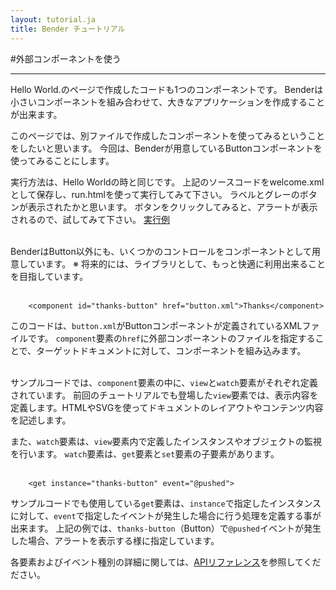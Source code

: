 ```yaml
---
layout: tutorial.ja
title: Bender チュートリアル
---
```

#外部コンポーネントを使う

-----

Hello World.のページで作成したコードも1つのコンポーネントです。
Benderは小さいコンポーネントを組み合わせて、大きなアプリケーションを作成することが出来ます。

このページでは、別ファイルで作成したコンポーネントを使ってみるということをしたいと思います。
今回は、Benderが用意しているButtonコンポーネントを使ってみることにします。


<blockquote class="code">
</blockquote>
<script src="../../flexo.js">
</script>
<script>
flexo.ez_xhr("welcome.xml", { responseType: "text" }, function (req) {
  document.querySelector("blockquote").appendChild(flexo.$pre(req.response));
});
</script>


実行方法は、Hello Worldの時と同じです。
上記のソースコードをwelcome.xmlとして保存し、run.htmlを使って実行してみて下さい。
ラベルとグレーのボタンが表示されたかと思います。
ボタンをクリックしてみると、アラートが表示されるので、試してみて下さい。
[実行例](../../run.html?href=docs/tutorial/welcome.xml)
<br>
<br>

BenderはButton以外にも、いくつかのコントロールをコンポーネントとして用意しています。
※ 将来的には、ライブラリとして、もっと快適に利用出来ることを目指しています。
<br>
<br>

		<component id="thanks-button" href="button.xml">Thanks</component>

このコードは、<code>button.xml</code>がButtonコンポーネントが定義されているXMLファイルです。
<code>component</code>要素の<code>href</code>に外部コンポーネントのファイルを指定することで、ターゲットドキュメントに対して、コンポーネントを組み込みます。
<br>
<br>

サンプルコードでは、<code>component</code>要素の中に、<code>view</code>と<code>watch</code>要素がそれぞれ定義されています。
前回のチュートリアルでも登場した<code>view</code>要素では、表示内容を定義します。HTMLやSVGを使ってドキュメントのレイアウトやコンテンツ内容を記述します。

また、<code>watch</code>要素は、<code>view</code>要素内で定義したインスタンスやオブジェクトの監視を行います。
<code>watch</code>要素は、<code>get</code>要素と<code>set</code>要素の子要素があります。
<br>
<br>

		<get instance="thanks-button" event="@pushed">

サンプルコードでも使用している<code>get</code>要素は、<code>instance</code>で指定したインスタンスに対して、<code>event</code>で指定したイベントが発生した場合に行う処理を定義する事が出来ます。
上記の例では、<code>thanks-button</code>（Button）で<code>@pushed</code>イベントが発生した場合、アラートを表示する様に指定しています。

各要素およびイベント種別の詳細に関しては、<a href="../reference/reference.ja.html">APIリファレンス</a>を参照してくだださい。










